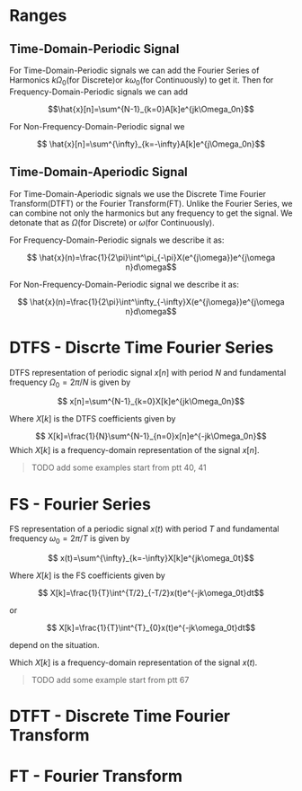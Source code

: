 # Ranges
## Time-Domain-Periodic Signal
For Time-Domain-Periodic signals we can add the Fourier Series of Harmonics 
$k\Omega_0$(for Discrete)or $k\omega_0$(for Continuously) to get it.
Then for Frequency-Domain-Periodic signals we can add

$$\hat{x}[n]=\sum^{N-1}_{k=0}A[k]e^{jk\Omega_0n}$$

For Non-Frequency-Domain-Periodic signal we

$$ \hat{x}[n]=\sum^{\infty}_{k=-\infty}A[k]e^{j\Omega_0n}$$

## Time-Domain-Aperiodic Signal
For Time-Domain-Aperiodic signals we use the Discrete Time Fourier Transform(DTFT) or the Fourier Transform(FT).
Unlike the Fourier Series, we can combine not only the harmonics but any frequency to get the signal. We detonate that as $\Omega$(for Discrete) or $\omega$(for Continuously).

For Frequency-Domain-Periodic signals we describe it as:

$$ \hat{x}(n)=\frac{1}{2\pi}\int^\pi_{-\pi}X(e^{j\omega})e^{j\omega n}d\omega$$

For Non-Frequency-Domain-Periodic signal we describe it as:

$$ \hat{x}(n)=\frac{1}{2\pi}\int^\infty_{-\infty}X(e^{j\omega})e^{j\omega n}d\omega$$

# DTFS - Discrte Time Fourier Series
DTFS representation of periodic signal $x[n]$ with period $N$ and fundamental frequency $\Omega_0=2\pi/N$ is given by

$$ x[n]=\sum^{N-1}_{k=0}X[k]e^{jk\Omega_0n}$$
  
  Where $X[k]$ is the DTFS coefficients given by

$$ X[k]=\frac{1}{N}\sum^{N-1}_{n=0}x[n]e^{-jk\Omega_0n}$$
Which $X[k]$ is a frequency-domain representation of the signal $x[n]$.

> TODO add some examples start from ptt 40, 41
# FS - Fourier Series 
FS representation of a periodic signal $x(t)$ with period $T$ and fundamental frequency $\omega_0=2\pi/T$ is given by

$$ x(t)=\sum^{\infty}_{k=-\infty}X[k]e^{jk\omega_0t}$$

Where $X[k]$ is the FS coefficients given by

$$ X[k]=\frac{1}{T}\int^{T/2}_{-T/2}x(t)e^{-jk\omega_0t}dt$$

or 

$$ X[k]=\frac{1}{T}\int^{T}_{0}x(t)e^{-jk\omega_0t}dt$$

depend on the situation.

Which $X[k]$ is a frequency-domain representation of the signal $x(t)$.

> TODO add some example start from ptt 67

# DTFT - Discrete Time Fourier Transform

# FT - Fourier Transform
